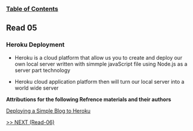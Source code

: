 
### [Table of Contents](https://wondwosentsige.github.io/code-301-reading-notes/Home)

## Read 05

### Heroku Deployment

- Heroku is a cloud platform that allow us you to create and deploy our own local server written with simmple javaScript file using Node.js as a server part technology

- Heroku cloud application platform then will turn our local server into a world wide server 



















__Attributions for the following Refrence materials and their authors__

[Deploying a Simple Blog to Heroku](https://howtonode.org/deploy-blog-to-heroku)






[>> NEXT (Read-06)](https://wondwosentsige.github.io/code-301-reading-notes/class-06)


